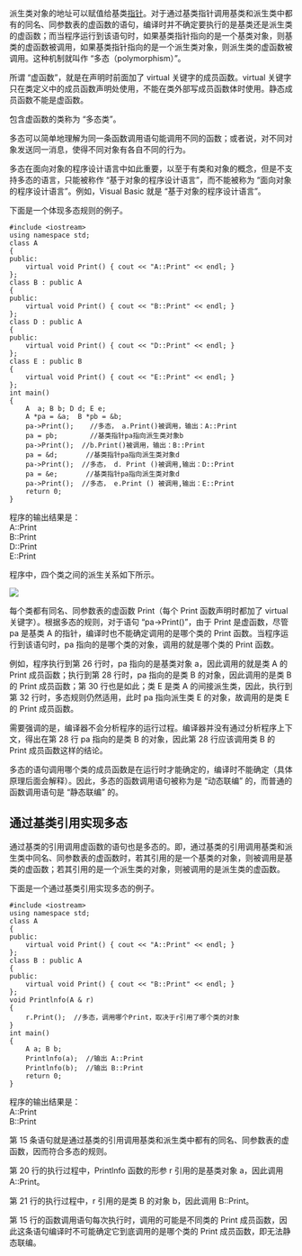 派生类对象的地址可以赋值给基类[指针](http://c.biancheng.net/c/80/)。对于通过基类指针调用基类和派生类中都有的同名、同参数表的虚函数的语句，编译时并不确定要执行的是基类还是派生类的虚函数；而当程序运行到该语句时，如果基类指针指向的是一个基类对象，则基类的虚函数被调用，如果基类指针指向的是一个派生类对象，则派生类的虚函数被调用。这种机制就叫作 “多态（polymorphism）”。

所谓 “虚函数”，就是在声明时前面加了 virtual 关键字的成员函数。virtual 关键字只在类定义中的成员函数声明处使用，不能在类外部写成员函数体时使用。静态成员函数不能是虚函数。

包含虚函数的类称为 “多态类”。

多态可以简单地理解为同一条函数调用语句能调用不同的函数；或者说，对不同对象发送同一消息，使得不同对象有各自不同的行为。

多态在面向对象的程序设计语言中如此重要，以至于有类和对象的概念，但是不支持多态的语言，只能被称作 “基于对象的程序设计语言”，而不能被称为 “面向对象的程序设计语言”。例如，Visual Basic 就是 “基于对象的程序设计语言”。

下面是一个体现多态规则的例子。

```
#include <iostream>
using namespace std;
class A
{
public:
    virtual void Print() { cout << "A::Print" << endl; }
};
class B : public A
{
public:
    virtual void Print() { cout << "B::Print" << endl; }
};
class D : public A
{
public:
    virtual void Print() { cout << "D::Print" << endl; }
};
class E : public B
{
    virtual void Print() { cout << "E::Print" << endl; }
};
int main()
{
    A  a; B b; D d; E e;
    A *pa = &a;  B *pb = &b;
    pa->Print();    //多态， a.Print()被调用，输出：A::Print
    pa = pb;        //基类指针pa指向派生类对象b
    pa->Print();  //b.Print()被调用，输出：B::Print
    pa = &d;       //基类指针pa指向派生类对象d
    pa->Print();  //多态， d. Print ()被调用,输出：D::Print
    pa = &e;       //基类指针pa指向派生类对象d
    pa->Print();  //多态， e.Print () 被调用,输出：E::Print
    return 0;
}
```

程序的输出结果是：  
A::Print  
B::Print  
D::Print  
E::Print

程序中，四个类之间的派生关系如下所示。

![](http://c.biancheng.net/uploads/allimg/180830/1-1PS0161929455.jpg)

每个类都有同名、同参数表的虚函数 Print（每个 Print 函数声明时都加了 virtual 关键字）。根据多态的规则，对于语句 “pa->Print()”，由于 Print 是虚函数，尽管 pa 是基类 A 的指针，编译时也不能确定调用的是哪个类的 Print 函数。当程序运行到该语句时，pa 指向的是哪个类的对象，调用的就是哪个类的 Print 函数。

例如，程序执行到第 26 行时，pa 指向的是基类对象 a，因此调用的就是类 A 的 Print 成员函数；执行到第 28 行时，pa 指向的是类 B 的对象，因此调用的是类 B 的 Print 成员函数；第 30 行也是如此；类 E 是类 A 的间接派生类，因此，执行到第 32 行时，多态规则仍然适用，此时 pa 指向派生类 E 的对象，故调用的是类 E 的 Print 成员函数。

需要强调的是，编译器不会分析程序的运行过程。编译器并没有通过分析程序上下文，得出在第 28 行 pa 指向的是类 B 的对象，因此第 28 行应该调用类 B 的 Print 成员函数这样的结论。

多态的语句调用哪个类的成员函数是在运行时才能确定的，编译时不能确定（具体原理后面会解释）。因此，多态的函数调用语句被称为是 “动态联编” 的，而普通的函数调用语句是 “静态联编” 的。

通过基类引用实现多态
----------

通过基类的引用调用虚函数的语句也是多态的。即，通过基类的引用调用基类和派生类中同名、同参数表的虚函数时，若其引用的是一个基类的对象，则被调用是基类的虚函数；若其引用的是一个派生类的对象，则被调用的是派生类的虚函数。

下面是一个通过基类引用实现多态的例子。

```
#include <iostream>
using namespace std;
class A
{
public:
    virtual void Print() { cout << "A::Print" << endl; }
};
class B : public A
{
public:
    virtual void Print() { cout << "B::Print" << endl; }
};
void Printlnfo(A & r)
{
    r.Print();  //多态，调用哪个Print，取决于r引用了哪个类的对象
}
int main()
{
    A a; B b;
    Printlnfo(a);  //输出 A::Print
    Printlnfo(b);  //输出 B::Print
    return 0;
}
```

程序的输出结果是：  
A::Print  
B::Print

第 15 条语句就是通过基类的引用调用基类和派生类中都有的同名、同参数表的虚函数，因而符合多态的规则。

第 20 行的执行过程中，Printlnfo 函数的形参 r 引用的是基类对象 a，因此调用 A::Print。

第 21 行的执行过程中，r 引用的是类 B 的对象 b，因此调用 B::Print。

第 15 行的函数调用语句每次执行时，调用的可能是不同类的 Print 成员函数，因此这条语句编译时不可能确定它到底调用的是哪个类的 Print 成员函数，即无法静态联编。